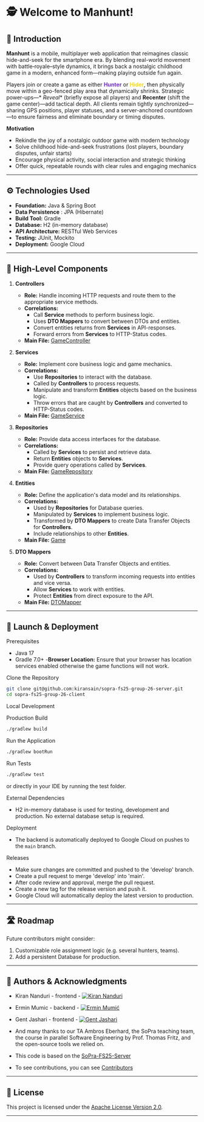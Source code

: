 # 🕵️ Welcome to **Manhunt!**

## 🎯 Introduction

**Manhunt** is a mobile, multiplayer web application that reimagines classic hide-and-seek for the smartphone era. By
blending real-world movement with battle‐royale–style dynamics, it brings back a nostalgic childhood game in a modern,
enhanced form—making playing outside fun again.

Players join or create a game as either **<span style="color:#722ed1">Hunter</span>** or **<span style="color:#fadb14">
Hider</span>**, then physically move within a geo-fenced play area that dynamically shrinks. Strategic power-ups—*
*Reveal** (briefly expose all players) and **Recenter** (shift the game center)—add tactical depth. All clients remain
tightly synchronized—sharing GPS positions, player statuses, and a server-anchored countdown—to ensure fairness and
eliminate boundary or timing disputes.

**Motivation**

- Rekindle the joy of a nostalgic outdoor game with modern technology
- Solve childhood hide-and-seek frustrations (lost players, boundary disputes, unfair starts)
- Encourage physical activity, social interaction and strategic thinking
- Offer quick, repeatable rounds with clear rules and engaging mechanics

----------

## ⚙️ Technologies Used

- **Foundation:** Java & Spring Boot
- **Data Persistence** : JPA (Hibernate)
- **Build Tool:** Gradle
- **Database:** H2 (in-memory database)
- **API Architecture:** RESTful Web Services
- **Testing:** JUnit, Mockito
- **Deployment:** Google Cloud

---------- 

## 🧩 High-Level Components

1. **Controllers**
    - **Role:** Handle incoming HTTP requests and route them to the appropriate service methods.
    - **Correlations:**
        - Call **Service** methods to perform business logic.
        - Uses **DTO Mappers** to convert between DTOs and entities.
        - Convert entities returns from **Services** in API-responses.
        - Forward errors from **Services** to HTTP-Status codes.
    - **Main File:**
      [GameController](src/main/java/ch/uzh/ifi/hase/soprafs24/controller/GameController.java)

2. **Services**
    - **Role:** Implement core business logic and game mechanics.
    - **Correlations:**
        - Use **Repositories** to interact with the database.
        - Called by **Controllers** to process requests.
        - Manipulate and transform **Entities** objects based on the business logic.
        - Throw errors that are caught by **Controllers** and converted to HTTP-Status codes.
    - **Main File:**
      [GameService](src/main/java/ch/uzh/ifi/hase/soprafs24/service/GameService.java)

3. **Repositories**
    - **Role:** Provide data access interfaces for the database.
    - **Correlations:**
        - Called by **Services** to persist and retrieve data.
        - Return **Entities** objects to **Services**.
        - Provide query operations called by **Services**.
    - **Main File:**
      [GameRepository](src/main/java/ch/uzh/ifi/hase/soprafs24/repository/GameRepository.java)

4. **Entities**
    - **Role:**  Define the application's data model and its relationships.
    - **Correlations:**
        - Used by **Repositories** for Database queries.
        - Manipulated by **Services** to implement business logic.
        - Transformed by **DTO Mappers** to create Data Transfer Objects for **Controllers**.
        - Include relationships to other **Entities**.
    - **Main File:**
      [Game](src/main/java/ch/uzh/ifi/hase/soprafs24/entity/Game.java)

5. **DTO Mappers**
    - **Role:** Convert between Data Transfer Objects and entities.
    - **Correlations:**
        - Used by **Controllers** to transform incoming requests into entities and vice versa.
        - Allow **Services** to work with entities.
        - Protect **Entities** from direct exposure to the API.
    - **Main File:**
      [DTOMapper](src/main/java/ch/uzh/ifi/hase/soprafs24/rest/mapper/DTOMapper.java)

---------- 

## 🚀 Launch & Deployment

Prerequisites

- Java 17
- Gradle 7.0+
  -**Browser Location:** Ensure that your browser has location services enabled otherwise the game functions will not
  work.

Clone the Repository

```bash
git clone git@github.com:kiransain/sopra-fs25-group-26-server.git
cd sopra-fs25-group-26-client
```

Local Development

Production Build

```bash
./gradlew build
```

Run the Application

```bash
./gradlew bootRun
```

Run Tests

```bash
./gradlew test
```

or directly in your IDE by running the test folder.

External Dependencies

- H2 in-memory database is used for testing, development and production. No external database setup is required.

Deployment

- The backend is automatically deployed to Google Cloud on pushes to the `main` branch.

Releases

- Make sure changes are committed and pushed to the 'develop' branch.
- Create a pull request to merge 'develop' into 'main'.
- After code review and approval, merge the pull request.
- Create a new tag for the release version and push it.
- Google Cloud will automatically deploy the latest version to production.

----------

## 🛣️ Roadmap

Future contributors might consider:

1. Customizable role assignment logic (e.g. several hunters, teams).
2. Add a persistent Database for production.

----------

## 👥 Authors & Acknowledgments

- Kiran Nanduri - frontend - [![Kiran Nanduri](https://img.shields.io/badge/-@kiransain-181717?style=flat-square&logo=github)](https://github.com/kiransain)
- Ermin Mumic - backend - [![Ermin Mumić](https://img.shields.io/badge/-@ermin--mumic-181717?style=flat-square&logo=github)](https://github.com/ermin-mumic)
- Gent Jashari - frontend - [![Gent Jashari](https://img.shields.io/badge/-@GentJash-181717?style=flat-square&logo=github)](https://github.com/GentJash)

- And many thanks to our TA Ambros Eberhard, the SoPra teaching team, the course in parallel Software Engineering by Prof. Thomas Fritz, and the open-source tools we relied on.

- This code is based on the [SoPra-FS25-Server](https://github.com/HASEL-UZH/sopra-fs25-template-server)
- To see contributions, you can see [Contributors](https://github.com/kiransain/sopra-fs25-group-26-server/graphs/contributors)

----------

## 📄 License

This project is licensed under the [Apache License Version 2.0](LICENSE).

----------
